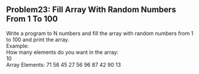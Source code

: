 ## Problem23: Fill Array With Random Numbers From 1 To 100

Write a program to N numbers and fill the array with random numbers from 1 to 100 and print the array.
<br>Example:
<br>How many elements do you want in the array:
<br>10
<br>Array Elements: 71 56 45 27 56 96 87 42 90 13
